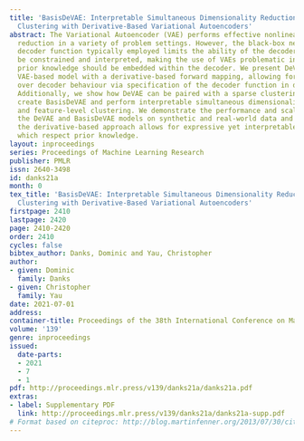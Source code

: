 ```yaml
---
title: 'BasisDeVAE: Interpretable Simultaneous Dimensionality Reduction and Feature-Level
  Clustering with Derivative-Based Variational Autoencoders'
abstract: The Variational Autoencoder (VAE) performs effective nonlinear dimensionality
  reduction in a variety of problem settings. However, the black-box neural network
  decoder function typically employed limits the ability of the decoder function to
  be constrained and interpreted, making the use of VAEs problematic in settings where
  prior knowledge should be embedded within the decoder. We present DeVAE, a novel
  VAE-based model with a derivative-based forward mapping, allowing for greater control
  over decoder behaviour via specification of the decoder function in derivative space.
  Additionally, we show how DeVAE can be paired with a sparse clustering prior to
  create BasisDeVAE and perform interpretable simultaneous dimensionality reduction
  and feature-level clustering. We demonstrate the performance and scalability of
  the DeVAE and BasisDeVAE models on synthetic and real-world data and present how
  the derivative-based approach allows for expressive yet interpretable forward models
  which respect prior knowledge.
layout: inproceedings
series: Proceedings of Machine Learning Research
publisher: PMLR
issn: 2640-3498
id: danks21a
month: 0
tex_title: 'BasisDeVAE: Interpretable Simultaneous Dimensionality Reduction and Feature-Level
  Clustering with Derivative-Based Variational Autoencoders'
firstpage: 2410
lastpage: 2420
page: 2410-2420
order: 2410
cycles: false
bibtex_author: Danks, Dominic and Yau, Christopher
author:
- given: Dominic
  family: Danks
- given: Christopher
  family: Yau
date: 2021-07-01
address:
container-title: Proceedings of the 38th International Conference on Machine Learning
volume: '139'
genre: inproceedings
issued:
  date-parts:
  - 2021
  - 7
  - 1
pdf: http://proceedings.mlr.press/v139/danks21a/danks21a.pdf
extras:
- label: Supplementary PDF
  link: http://proceedings.mlr.press/v139/danks21a/danks21a-supp.pdf
# Format based on citeproc: http://blog.martinfenner.org/2013/07/30/citeproc-yaml-for-bibliographies/
---
```

